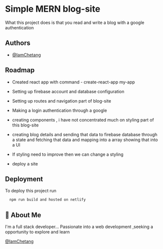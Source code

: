 # Simple MERN blog-site

What this project does is that you read and write a blog with a google authentication

## Authors

- [@IamChetang](https://github.com/IamChetang/Simple-MERN-Blog-site)

## Roadmap

- Created react app with command - create-react-app my-app

- Setting up firebase account and database configuration

- Setting up routes and navigation part of blog-site

- Making a login authentication through a google

- creating components , i have not concentrated much on styling part of this blog-site

- creating blog details and sending that data to firebase database through a state and fetching that data and mapping into a array showing that into a UI

- If styling need to improve then we can change a styling

- deploy a site

## Deployment

To deploy this project run

```bash
  npm run build and hosted on netlify
```

## 🚀 About Me

I'm a full stack developer...
Passionate into a web development ,seeking a opportunity to explore and learn

[@IamChetang](https://github.com/IamChetang)
